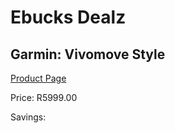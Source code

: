 
# Ebucks Dealz
## Garmin: Vivomove Style
[Product Page](https://www.ebucks.com/web/shop/productSelected.do?prodId=985282212&catId=1233320031)

Price: R5999.00

Savings: 


	